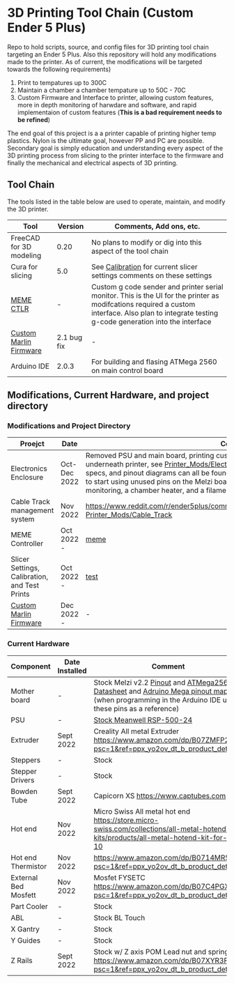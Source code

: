 # 3D Printing Tool Chain (Custom Ender 5 Plus)
Repo to hold scripts, source, and config files for 3D printing tool chain targeting an Ender 5 Plus. Also this repository will hold any modifications made to the printer. As of current, the modifications will be targeted towards the following requirements)

1) Print to tempatures up to 300C
2) Maintain a chamber a chamber tempature up to  50C - 70C
3) Custom Firmware and Interface to printer, allowing custom features, more in depth monitoring of harwdare and software, and rapid implementaion of custom features (**This is a bad requirement needs to be refined**) 

The end goal of this project is a a printer capable of printing higher temp plastics. Nylon is the ultimate goal, however PP and PC are possible. Secondary goal is simply education and understanding every aspect of the 3D printing process from slicing to the printer interface to the firmware and finally the mechanical and electrical aspects of 3D printing.

## Tool Chain
The tools listed in the table below are used to operate, maintain, and modify the 3D printer.

| Tool | Version | Comments, Add ons, etc. |
| ---  | ---  | --- |
| FreeCAD for 3D modeling | 0.20 | No plans to modify or dig into this aspect of the tool chain |
| Cura for slicing | 5.0 | See [Calibration](Calibration_Test_Prints) for current slicer settings comments on these settings |
| [MEME CTLR](meme_ctlr) | - |Custom g code sender and printer serial monitor. This is the UI for the printer as modifcations required a custom interface. Also plan to integrate testing g-code generation into the interface |
| [Custom Marlin Firmware](marlin) | 2.1 bug fix | - |
| Arduino IDE | 2.0.3 | For building and flasing ATMega 2560 on main control board |

## Modifications, Current Hardware, and project directory

### Modifications and Project Directory

| Proejct | Date | Comment |
| --- | --- | --- |
| Electronics Enclosure | Oct-Dec 2022 | Removed PSU and main board, printing custom enclosure to move electronics out from underneath printer, see [Printer_Mods/Electronic_Enclosure](Printer_Mods/Electronic_Enclosure). Wiring diagrams, electrical specs, and pinout diagrams can all be found there as well. Added the physical infastructure to start using unused pins on the Melzi board (ATmega 2560) and to support current draw monitoring, a chamber heater, and a filament drier. |
| Cable Track management system | Nov 2022 | https://www.reddit.com/r/ender5plus/comments/so2ulf/ender_5_plus_cable_chain_solution/ [Printer_Mods/Cable_Track](Printer_Mods/Cable_Track)|
| MEME Controller | Oct 2022 - | [meme](meme_ctlr) |
| Slicer Settings, Calibration, and Test Prints | Oct 2022 - | [test](Calibration_Test_Prints) |
| [Custom Marlin Firmware](marlin) | Dec 2022 - | - |


### Current Hardware


| Component | Date Installed | Comment |
| --- | --- | --- |
| Mother board | - | Stock Melzi v2.2 [Pinout](Printer_Mods/Electronic_Enclosure/melzi_pinout.jpg) and [ATMega2560 Datasheet](Printer_Mods/Electronic_Enclosure/Datasheets/ATmega2560_Datasheet.pdf) and [Adruino Mega pinout mapping](Printer_Mods/Electronic_Enclosure/Datasheets/Arduino-Mega-Pinout.jpg) (when programming in the Arduino IDE use these pins as a reference) |
| PSU | - | [Stock Meanwell RSP-500-24](Printer_Mods/Electronic_Enclosure/MeanWell_500_Datasheet.pdf) |
| Extruder | Sept 2022 | Creality All metal Extruder https://www.amazon.com/dp/B07ZMFP2L8?psc=1&ref=ppx_yo2ov_dt_b_product_details |
| Steppers | - | Stock |
| Stepper Drivers | - | Stock |
| Bowden Tube | Sept 2022 | Capicorn XS https://www.captubes.com |
| Hot end | Nov 2022 | Micro Swiss All metal hot end https://store.micro-swiss.com/collections/all-metal-hotend-kits/products/all-metal-hotend-kit-for-cr-10 |
| Hot end Thermistor | Nov 2022 | https://www.amazon.com/dp/B0714MR5BC?psc=1&ref=ppx_yo2ov_dt_b_product_details |
| External Bed Mosfett | Nov 2022 | Mosfet FYSETC https://www.amazon.com/dp/B07C4PGXFK?psc=1&ref=ppx_yo2ov_dt_b_product_details |
| Part Cooler | - | Stock |
| ABL | - | Stock BL Touch |
| X Gantry | - | Stock |
| Y Guides | - | Stock |
| Z Rails | Sept 2022 | Stock w/ Z axis POM Lead nut and spring https://www.amazon.com/dp/B07XYR3F4C?psc=1&ref=ppx_yo2ov_dt_b_product_details |
